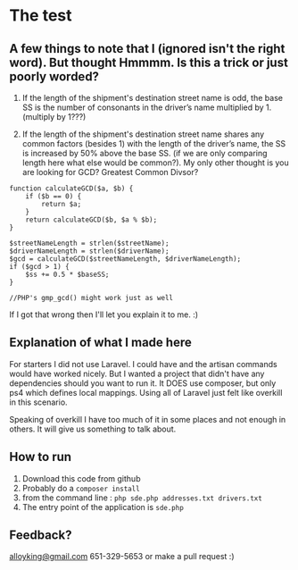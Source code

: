 # The test
## A few things to note that I (ignored isn't the right word).  But thought Hmmmm.  Is this a trick or just poorly worded?
 1. If the length of the shipment's destination street name is odd, the base SS is the
number of consonants in the driver’s name multiplied by 1. (multiply by 1???)

2. If the length of the shipment's destination street name shares any common factors
(besides 1) with the length of the driver’s name, the SS is increased by 50% above the
base SS. (if we are only comparing length here what else would be common?).  My only other thought is you are looking for GCD? Greatest Common Divsor?

```
function calculateGCD($a, $b) {
    if ($b == 0) {
        return $a;
    }
    return calculateGCD($b, $a % $b);
}

$streetNameLength = strlen($streetName);
$driverNameLength = strlen($driverName);
$gcd = calculateGCD($streetNameLength, $driverNameLength);
if ($gcd > 1) {
    $ss += 0.5 * $baseSS;
}

//PHP's gmp_gcd() might work just as well
```

If I got that wrong then I'll let you explain it to me. :)

## Explanation of what I made here
For starters I did not use Laravel.  I could have and the artisan commands would have worked nicely.  But I wanted a project that didn't have any dependencies should you want to run it.   It DOES use composer, but only ps4 which defines local mappings.  Using all of Laravel just felt like overkill in this scenario.

Speaking of overkill I have too much of it in some places and not enough in others.  It will give us something to talk about.

## How to run
1. Download this code from github
2. Probably do a `composer install`
3. from the command line : 	`php sde.php addresses.txt drivers.txt`
4. The entry point of the application is `sde.php`

## Feedback?
alloyking@gmail.com
651-329-5653
or make a pull request :)
